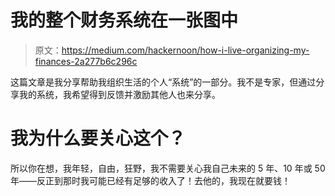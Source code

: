 # 我的整个财务系统在一张图中

> 原文：<https://medium.com/hackernoon/how-i-live-organizing-my-finances-2a277b6c296c>

这篇文章是我分享帮助我组织生活的个人“系统”的一部分。我不是专家，但通过分享我的系统，我希望得到反馈并激励其他人也来分享。

# 我为什么要关心这个？

所以你在想，我年轻，自由，狂野，我不需要关心我自己未来的 5 年、10 年或 50 年——反正到那时我可能已经有足够的收入了！去他的，我现在就要钱！